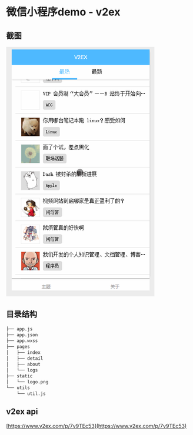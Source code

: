 # 微信小程序demo - v2ex

## 截图
![screenshot](./demo/screenshot.gif)


## 目录结构
```
├── app.js
├── app.json
├── app.wxss
├── pages
│   ├── index
│   ├── detail
│   ├── about
│   └── logs
├── static
│   └── logo.png
└── utils
    └── util.js
```

## v2ex api
[https://www.v2ex.com/p/7v9TEc53](https://www.v2ex.com/p/7v9TEc53)



